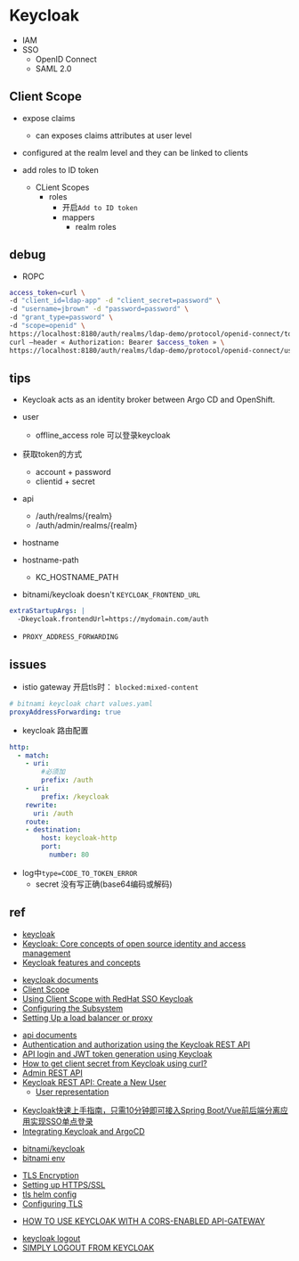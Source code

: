 # Keycloak

 + IAM
 + SSO
    + OpenID Connect
    + SAML 2.0


## Client Scope

+ expose claims 
    + can exposes claims attributes at user level
+ configured at the realm level and they can be linked to clients

+ add roles to ID token
    + CLient Scopes
        + roles
            + 开启`Add to ID token`
            + mappers
                + realm roles




## debug

+ ROPC
```sh
access_token=curl \
-d "client_id=ldap-app" -d "client_secret=password" \
-d "username=jbrown" -d "password=password" \
-d "grant_type=password" \
-d "scope=openid" \
https://localhost:8180/auth/realms/ldap-demo/protocol/openid-connect/token | jq -r '.access_token'
curl –header « Authorization: Bearer $access_token » \
https://localhost:8180/auth/realms/ldap-demo/protocol/openid-connect/userinfo | jq 
```

## tips

+ Keycloak acts as an identity broker between Argo CD and OpenShift.

+ user
    + offline_access role 可以登录keycloak

+ 获取token的方式
    + account + password
    + clientid + secret

+ api
    + /auth/realms/{realm}
    + /auth/admin/realms/{realm}

+ hostname

+ hostname-path
    + KC_HOSTNAME_PATH

+ bitnami/keycloak doesn't `KEYCLOAK_FRONTEND_URL`
```yml
extraStartupArgs: |
  -Dkeycloak.frontendUrl=https://mydomain.com/auth
```

+ `PROXY_ADDRESS_FORWARDING`


## issues

+ istio gateway 开启tls时： `blocked:mixed-content`
```yaml
# bitnami keycloak chart values.yaml
proxyAddressForwarding: true
```

+ keycloak 路由配置
```yml
http:
  - match:
    - uri:
        #必须加
        prefix: /auth
    - uri:
        prefix: /keycloak
    rewrite:
      uri: /auth
    route:
    - destination:
        host: keycloak-http
        port:
          number: 80
```

+ log中`type=CODE_TO_TOKEN_ERROR` 
    + secret 没有写正确(base64编码或解码)

## ref
+ [keycloak](https://www.keycloak.org/)
+ [Keycloak: Core concepts of open source identity and access management](https://developers.redhat.com/blog/2019/12/11/keycloak-core-concepts-of-open-source-identity-and-access-management#)
+ [Keycloak features and concepts](https://www.keycloak.org/docs/latest/server_admin/#keycloak-features-and-concepts)

<!-- documents -->
+ [keycloak documents](https://www.keycloak.org/documentation.html)
+ [Client Scope](https://wjw465150.gitbooks.io/keycloak-documentation/content/server_admin/topics/roles/client-scope.html)
+ [Using Client Scope with RedHat SSO Keycloak](https://www.janua.fr/using-client-scope-with-redhat-sso-keycloak/)
+ [Configuring the Subsystem](https://wjw465150.gitbooks.io/keycloak-documentation/content/getting_started/topics/secure-jboss-app/subsystem.html)
+ [Setting Up a load balancer or proxy](https://www.keycloak.org/docs/latest/server_installation/#_setting-up-a-load-balancer-or-proxy)

<!-- api -->
+ [api documents](https://www.keycloak.org/docs-api/9.0/rest-api/index.html)
+ [Authentication and authorization using the Keycloak REST API](https://developers.redhat.com/blog/2020/11/24/authentication-and-authorization-using-the-keycloak-rest-api#)
+ [API login and JWT token generation using Keycloak](https://developers.redhat.com/blog/2020/01/29/api-login-and-jwt-token-generation-using-keycloak#)
+ [How to get client secret from Keycloak using curl?](https://stackoverflow.com/questions/57265755/how-to-get-client-secret-from-keycloak-using-curl)
+ [Admin REST API](https://wjw465150.gitbooks.io/keycloak-documentation/content/server_development/topics/admin-rest-api.html)
+ [Keycloak REST API: Create a New User](https://www.appsdeveloperblog.com/keycloak-rest-api-create-a-new-user/)
    + [User representation](https://www.keycloak.org/docs-api/9.0/rest-api/index.html#_userrepresentation)

<!-- sso -->
+ [Keycloak快速上手指南，只需10分钟即可接入Spring Boot/Vue前后端分离应用实现SSO单点登录](https://juejin.cn/post/6844903973741150215)
+ [Integrating Keycloak and ArgoCD](https://argo-cd.readthedocs.io/en/stable/operator-manual/user-management/keycloak/)

<!-- helm -->
+ [bitnami/keycloak](https://github.com/bitnami/charts/blob/master/bitnami/keycloak/values.yaml)
+ [bitnami env](https://github.com/bitnami/bitnami-docker-keycloak/blob/master/16/debian-10/rootfs/opt/bitnami/scripts/keycloak-env.sh#L23-L73)

<!-- tls -->
+ [TLS Encryption](https://github.com/bitnami/bitnami-docker-keycloak#tls-encryption)
+ [Setting up HTTPS/SSL](https://www.keycloak.org/docs/latest/server_installation/#_setting_up_ssl)
+ [tls helm config](https://github.com/bitnami/charts/blob/master/bitnami/keycloak/values.yaml)
+ [Configuring TLS](https://www.keycloak.org/server/enabletls)


<!-- issues -->
+ [HOW TO USE KEYCLOAK WITH A CORS-ENABLED API-GATEWAY](https://trimplement.com/blog/2021/10/keycloak-cors-api-tutorial/)

<!-- sso logout -->
+ [keycloak logout](https://www.keycloak.org/docs/latest/securing_apps/index.html#logout)
+ [SIMPLY LOGOUT FROM KEYCLOAK](https://suedbroecker.net/2021/05/18/simply-logout-from-keycloak/#:~:text=The%20Keycloak%20logout%20URL%20must%20contain%20the%20valid,My%20finding%20resulted%20in%20the%20following%20simple%20definition%3A)